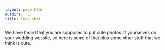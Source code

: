 ```yaml
---
layout: page.html
outdirs: '..'
title: Cute-shit
---
```

We have heard that you are supposed to put cute photos of yourselves on your wedding website, so here is some of that plus some other stuff that we think is cute.
